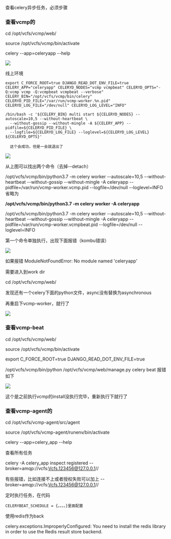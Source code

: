 查看celery异步任务，必须步骤

### 查看vcmp的

cd /opt/vcfs/vcmp/web/

source /opt/vcfs/vcmp/bin/activate

celery --app=celeryapp --help

![](https://gitee.com/hxc8/images6/raw/master/img/202407182352758.jpg)

线上环境

```
export C_FORCE_ROOT=true DJANGO_READ_DOT_ENV_FILE=true CELERY_APP="celeryapp" CELERYD_NODES="vcmp vcmpbeat" CELERYD_OPTS="-Q:vcmp vcmp -Q:vcmpbeat vcmpbeat --verbose" CELERY_BIN="/opt/vcfs/vcmp/bin/celery" CELERYD_PID_FILE="/var/run/vcmp-worker.%n.pid" CELERYD_LOG_FILE="/dev/null" CELERYD_LOG_LEVEL="INFO"
```

```
/bin/bash -c '${CELERY_BIN} multi start ${CELERYD_NODES} --autoscale=10,5 --without-heartbeat \
  --without-gossip --without-mingle -A ${CELERY_APP} --pidfile=${CELERYD_PID_FILE} \
  --logfile=${CELERYD_LOG_FILE} --loglevel=${CELERYD_LOG_LEVEL} ${CELERYD_OPTS}'
  
  这个会成功，但是一会就退出了
```

![](https://gitee.com/hxc8/images6/raw/master/img/202407182352849.jpg)

从上图可以找出两个命令（去掉--detach）

/opt/vcfs/vcmp/bin/python3.7 -m celery worker --autoscale=10,5 --without-heartbeat --without-gossip --without-mingle -A celeryapp --pidfile=/var/run/vcmp-worker.vcmp.pid --logfile=/dev/null --loglevel=INFO 省略为

**/opt/vcfs/vcmp/bin/python3.7 -m celery worker -A celeryapp**

/opt/vcfs/vcmp/bin/python3.7 -m celery worker --autoscale=10,5 --without-heartbeat --without-gossip --without-mingle -A celeryapp --pidfile=/var/run/vcmp-worker.vcmpbeat.pid --logfile=/dev/null --loglevel=INFO  

第一个命令单独执行，出现下面报错（kombu错误）

![](https://gitee.com/hxc8/images6/raw/master/img/202407182352239.jpg)

如果报错 ModuleNotFoundError: No module named 'celeryapp'

需要进入到work dir

cd /opt/vcfs/vcmp/web/

发现还有一个celery下面的python文件，async没有替换为asynchronous

再重启下vcmp-worker，就行了

![](https://gitee.com/hxc8/images6/raw/master/img/202407182352862.jpg)

### 查看vcmp-beat

cd /opt/vcfs/vcmp/web/

source /opt/vcfs/vcmp/bin/activate

export C_FORCE_ROOT=true DJANGO_READ_DOT_ENV_FILE=true

/opt/vcfs/vcmp/bin/python /opt/vcfs/vcmp/web/manage.py celery beat  报错如下

![](https://gitee.com/hxc8/images6/raw/master/img/202407182352186.jpg)

这个是之前执行vcmp的install没执行完毕，重新执行下就行了

### 查看vcmp-agent的

cd /opt/vcfs/vcmp-agent/src/agent

source /opt/vcfs/vcmp-agent/runenv/bin/activate

celery --app=celery_app --help

查看所有任务

celery -A celery_app inspect registered --broker=amqp://vcfs:Vcfs.123456@127.0.0.1//

有些报错，比如连接不上或者授权失败可以加上 --broker=amqp://vcfs:Vcfs.123456@127.0.0.1//

定时执行任务，在代码 

```
CELERYBEAT_SCHEDULE = {。。。。}里面配置
```

使用redis作为back

celery.exceptions.ImproperlyConfigured: You need to install the redis library in order to use the Redis result store backend.